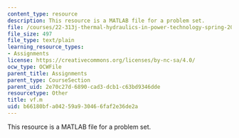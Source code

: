 ```yaml
---
content_type: resource
description: This resource is a MATLAB file for a problem set.
file: /courses/22-313j-thermal-hydraulics-in-power-technology-spring-2007/b66180bfa04259a930466faf2e36de2a_vf.m
file_size: 497
file_type: text/plain
learning_resource_types:
- Assignments
license: https://creativecommons.org/licenses/by-nc-sa/4.0/
ocw_type: OCWFile
parent_title: Assignments
parent_type: CourseSection
parent_uid: 2e70c27d-6890-cad3-dcb1-c63bd9346dde
resourcetype: Other
title: vf.m
uid: b66180bf-a042-59a9-3046-6faf2e36de2a
---
```

This resource is a MATLAB file for a problem set.